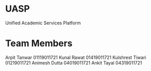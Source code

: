 # UASP
Unified Academic Services Platform

# Team Members
Arpit Tanwar     01119011721
Kunal Rawat      01419011721
Kulshrest Tiwari 01219011721
Animesh Dutta    04019011721
Ankit Tayal      04319011721
